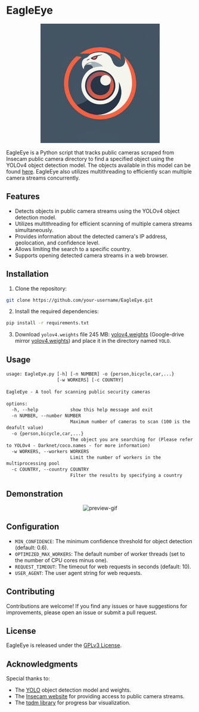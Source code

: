 # EagleEye

<p align="center">
  <img alt="logo" src="examples/logo.jpeg" width=320 />
</p>

EagleEye is a Python script that tracks public cameras scraped from Insecam public camera directory to find a specified object using the YOLOv4 object detection model. The objects available in this model can be found [here](https://github.com/pjreddie/darknet/blob/master/data/coco.names). EagleEye also utilizes multithreading to efficiently scan multiple camera streams concurrently.

## Features

- Detects objects in public camera streams using the YOLOv4 object detection model.
- Utilizes multithreading for efficient scanning of multiple camera streams simultaneously.
- Provides information about the detected camera's IP address, geolocation, and confidence level.
- Allows limiting the search to a specific country.
- Supports opening detected camera streams in a web browser.

## Installation

1. Clone the repository:

```bash
git clone https://github.com/your-username/EagleEye.git
```

2. Install the required dependencies:

```bash
pip install -r requirements.txt
```

3. Download `yolov4.weights` file 245 MB: [yolov4.weights](https://github.com/AlexeyAB/darknet/releases/download/darknet_yolo_v3_optimal/yolov4.weights) (Google-drive mirror [yolov4.weights](https://drive.google.com/open?id=1cewMfusmPjYWbrnuJRuKhPMwRe_b9PaT)) and place it in the directory named `YOLO`.

## Usage

```
usage: EagleEye.py [-h] [-n NUMBER] -o {person,bicycle,car,...}
                   [-w WORKERS] [-c COUNTRY]

EagleEye - A tool for scanning public security cameras

options:
  -h, --help            show this help message and exit
  -n NUMBER, --number NUMBER
                        Maximum number of cameras to scan (100 is the deafult value)
  -o {person,bicycle,car,...}
                        The object you are searching for (Please refer to YOLOv4 - Darknet/coco.names - for more information)
  -w WORKERS, --workers WORKERS
                        Limit the number of workers in the multiprocessing pool
  -c COUNTRY, --country COUNTRY
                        Filter the results by specifying a country
```

## Demonstration

<p align="center">
  <img alt="preview-gif" src="examples/preview.gif" />
</p>

## Configuration

- `MIN_CONFIDENCE`: The minimum confidence threshold for object detection (default: 0.6).
- `OPTIMIZED_MAX_WORKERS`: The default number of worker threads (set to the number of CPU cores minus one).
- `REQUEST_TIMEOUT`: The timeout for web requests in seconds (default: 10).
- `USER_AGENT`: The user agent string for web requests.

## Contributing

Contributions are welcome! If you find any issues or have suggestions for improvements, please open an issue or submit a pull request.

## License

EagleEye is released under the [GPLv3 License](LICENSE).

## Acknowledgments

Special thanks to:
- The [YOLO](https://github.com/AlexeyAB/darknet) object detection model and weights.
- The [Insecam website](http://www.insecam.org) for providing access to public camera streams.
- The [tqdm library](https://github.com/tqdm/tqdm) for progress bar visualization.
